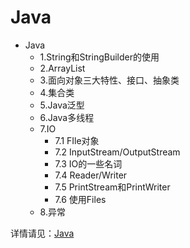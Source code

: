 # Java

* Java
  * 1.String和StringBuilder的使用
  * 2.ArrayList
  * 3.面向对象三大特性、接口、抽象类
  * 4.集合类
  * 5.Java泛型
  * 6.Java多线程
  * 7.IO
    * 7.1 FIle对象
    * 7.2 InputStream/OutputStream
    * 7.3 IO的一些名词
    * 7.4 Reader/Writer
    * 7.5 PrintStream和PrintWriter
    * 7.6 使用Files
  * 8.异常



详情请见：[Java](https://ivanmao714.github.io/Java_Note)

